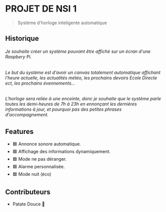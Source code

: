 # PROJET DE NSI 1
> Système d'horloge inteligente automatique

## Historique
###### Je souhaite créer un système pouvant être affiché sur un écran d'une Raspbery Pi.
###### Le but du système est d'avoir un canvas totalement automatique affichant l'heure actuelle, les actualités météo, les prochains devoirs Ecole Directe ect, les prochains évennements...
###### L'horloge sera reliée à une enceinte, donc je souhaite que le système parle toutes les demi-heures de 7h à 23h en ennonçant les dernières informations à jour, et pourquoi pas des petites phrases d'accompagnement.

## Features
- :blue_square: Annonce sonore automatique.
- :blue_square: Affichage des informations dynamiquement.
- :blue_square: Mode ne pas déranger.
- :blue_square: Alarme personnalisée.
- :blue_square: Mode nuit (éco)

## Contributeurs
- Patate Douce 👑

